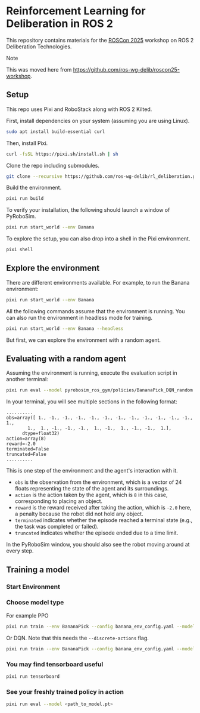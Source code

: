 # Reinforcement Learning for Deliberation in ROS 2

This repository contains materials for the [ROSCon 2025](https://roscon.ros.org/2025/) workshop on ROS 2 Deliberation Technologies.

> [!NOTE]
> This was moved here from <https://github.com/ros-wg-delib/roscon25-workshop>.

## Setup

This repo uses Pixi and RoboStack along with ROS 2 Kilted.

First, install dependencies on your system (assuming you are using Linux).

<!--- new-env: ubuntu:latest --->
<!--
```bash
apt update
apt install -y git curl build-essential
```
-->

<!--- skip-next --->
```bash
sudo apt install build-essential curl
```

Then, install Pixi.

```bash
curl -fsSL https://pixi.sh/install.sh | sh
```

<!--
This is necessary to make pixi work ...
```bash
echo 'export PATH=\"/root/.pixi/bin:$PATH\"' >> /root/.bashrc
```
-->

Clone the repo including submodules.

```bash
git clone --recursive https://github.com/ros-wg-delib/rl_deliberation.git
```

Build the environment.

<!--- workdir: /rl_deliberation --->
```bash
pixi run build
```

To verify your installation, the following should launch a window of PyRoboSim.

<!--- skip-next --->
```bash
pixi run start_world --env Banana
```

To explore the setup, you can also drop into a shell in the Pixi environment.

<!--- skip-next --->
```bash
pixi shell
```

## Explore the environment

There are different environments available. For example, to run the Banana environment:

<!--- skip-next --->
```bash
pixi run start_world --env Banana
```

All the following commands assume that the environment is running. You can also run the environment in headless mode for training.

```bash
pixi run start_world --env Banana --headless
```

But first, we can explore the environment with a random agent.

## Evaluating with a random agent

Assuming the environment is running, execute the evaluation script in another terminal:

```bash
pixi run eval --model pyrobosim_ros_gym/policies/BananaPick_DQN_random.pt --num-episodes 1
```

In your terminal, you will see multiple sections in the following format:

```plaintext
..........
obs=array([ 1., -1., -1., -1., -1., -1., -1., -1., -1., -1., -1., -1.,  1.,
        1.,  1., -1., -1., -1.,  1., -1.,  1., -1., -1.,  1.],
      dtype=float32)
action=array(8)
reward=-2.0
terminated=False
truncated=False
..........
```

This is one step of the environment and the agent's interaction with it.

- `obs` is the observation from the environment, which is a vector of 24 floats representing the state of the agent and its surroundings.
- `action` is the action taken by the agent, which is `8` in this case, corresponding to placing an object.
- `reward` is the reward received after taking the action, which is `-2.0` here, a penalty because the robot did not hold any object.
- `terminated` indicates whether the episode reached a terminal state (e.g., the task was completed or failed).
- `truncated` indicates whether the episode ended due to a time limit.

In the PyRoboSim window, you should also see the robot moving around at every step.

## Training a model

### Start Environment

### Choose model type

For example PPO

<!--- skip-next --->
```bash
pixi run train --env BananaPick --config banana_env_config.yaml --model-type PPO --log
```

Or DQN.
Note that this needs the `--discrete-actions` flag.

<!--- skip-next --->
```bash
pixi run train --env BananaPick --config banana_env_config.yaml --model-type DQN --discrete-actions --log
```

### You may find tensorboard useful

<!--- skip-next --->
```bash
pixi run tensorboard
```

### See your freshly trained policy in action

<!--- skip-next --->
```bash
pixi run eval --model <path_to_model.pt>
```
